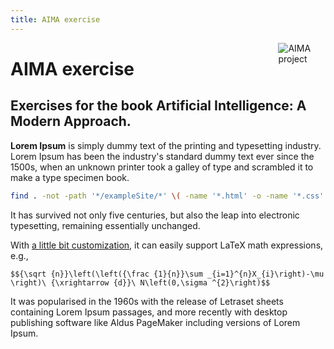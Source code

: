 ```yaml
---
title: AIMA exercise
---
```


[<img src="https://lh3.googleusercontent.com/6iWHAJ0GSuYnGcD-Uzxj3DX2ai_Hq3GlYGEziwBRSIfkM8MqYfsDsZ6ARvuKCWOszF3rtAXEkbhfAEoOvXDlpRegk4iwoQ=h128" style="max-width:15%;min-width:40px;float:right;" alt="AIMA project" />](#)

# AIMA exercise

## Exercises for the book Artificial Intelligence: A Modern Approach.

**Lorem Ipsum** is simply dummy text of the printing and typesetting industry. Lorem Ipsum has been the industry's standard dummy text ever since the 1500s, when an unknown printer took a galley of type and scrambled it to make a type specimen book.


```bash
find . -not -path '*/exampleSite/*' \( -name '*.html' -o -name '*.css' \) | xargs wc -l
```

 It has survived not only five centuries, but also the leap into electronic typesetting, remaining essentially unchanged.

With [a little bit customization](https://github.com/yihui/hugo-xmin/blob/master/exampleSite/layouts/partials/foot_custom.html), it can easily support LaTeX math expressions, e.g.,

`$${\sqrt {n}}\left(\left({\frac {1}{n}}\sum _{i=1}^{n}X_{i}\right)-\mu \right)\ {\xrightarrow {d}}\ N\left(0,\sigma ^{2}\right)$$`

It was popularised in the 1960s with the release of Letraset sheets containing Lorem Ipsum passages, and more recently with desktop publishing software like Aldus PageMaker including versions of Lorem Ipsum.
